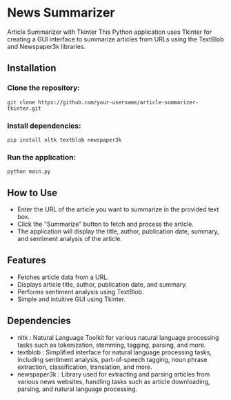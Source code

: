 # News Summarizer
Article Summarizer with Tkinter
This Python application uses Tkinter for creating a GUI interface to summarize articles from URLs using the TextBlob and Newspaper3k libraries.

## Installation
### Clone the repository:

```
git clone https://github.com/your-username/article-summarizer-tkinter.git
```

### Install dependencies:

```
pip install nltk textblob newspaper3k
```

### Run the application:

```
python main.py
```

## How to Use
- Enter the URL of the article you want to summarize in the provided text box.
- Click the "Summarize" button to fetch and process the article.
- The application will display the title, author, publication date, summary, and sentiment analysis of the article.

## Features
- Fetches article data from a URL.
- Displays article title, author, publication date, and summary.
- Performs sentiment analysis using TextBlob.
- Simple and intuitive GUI using Tkinter.

## Dependencies
- nltk : Natural Language Toolkit for various natural language processing tasks such as tokenization, stemming, tagging, parsing, and more.
- textblob : Simplified interface for natural language processing tasks, including sentiment analysis, part-of-speech tagging, noun phrase extraction, classification, translation, and more.
- newspaper3k : Library used for extracting and parsing articles from various news websites, handling tasks such as article downloading, parsing, and natural language processing.
